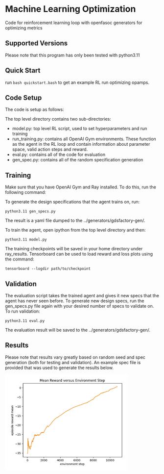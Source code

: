 # Machine Learning Optimization
Code for reinforcement learning loop with openfasoc generators for optimizing metrics

## Supported Versions
Please note that this program has only been tested with python3.11

## Quick Start
run `bash quickstart.bash` to get an example RL run optimizing opamps.

## Code Setup
The code is setup as follows:

The top level directory contains two sub-directories:
* model.py: top level RL script, used to set hyperparameters and run training
* run_training.py: contains all OpenAI Gym environments. These function as the agent in the RL loop and contain information about parameter space, valid action steps and reward.
* eval.py: contains all of the code for evaluation
* gen_spec.py: contains all of the random specification generation

## Training
Make sure that you have OpenAI Gym and Ray installed. To do this, run the following command:

To generate the design specifications that the agent trains on, run:
```
python3.11 gen_specs.py
```
The result is a yaml file dumped to the ../generators/gdsfactory-gen/.

To train the agent, open ipython from the top level directory and then: 
```
python3.11 model.py
```
The training checkpoints will be saved in your home directory under ray\_results. Tensorboard can be used to load reward and loss plots using the command:

```
tensorboard --logdir path/to/checkpoint
```

## Validation
The evaluation script takes the trained agent and gives it new specs that the agent has never seen before. To generate new design specs, run the gen_specs.py file again with your desired number of specs to validate on. To run validation:

```
python3.11 eval.py
``` 

The evaluation result will be saved to the ../generators/gdsfactory-gen/.

## Results
Please note that results vary greatly based on random seed and spec generation (both for testing and validation). An example spec file is provided that was used to generate the results below. 

<p float="left">
  <img src="mean_reward_versus_step.png" width="400" /> 
</p>


